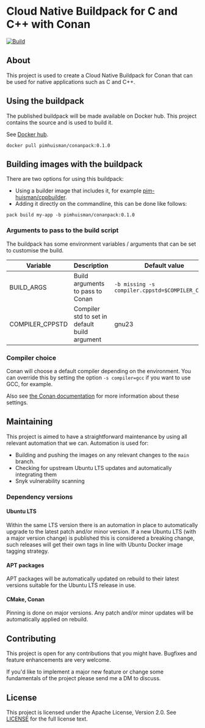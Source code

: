 # Cloud Native Buildpack for C and C++ with Conan
[![Build](https://github.com/pim-huisman/conanpack/actions/workflows/build.yml/badge.svg)](https://github.com/pim-huisman/conanpack/actions/workflows/build.yml)

## About
This project is used to create a Cloud Native Buildpack for Conan that can be used for native applications such as C and C++.

## Using the buildpack
The published buildpack will be made available on Docker hub. This project contains the source and is used to build it.

See [Docker hub](https://hub.docker.com/r/pimhuisman/conanpack).

```docker pull pimhuisman/conanpack:0.1.0```

## Building images with the buildpack
There are two options for using this buildpack:
- Using a builder image that includes it, for example [pim-huisman/cppbuilder](https://github.com/pim-huisman/cppbuilder).
- Adding it directly on the commandline, this can be done like follows:

```pack build my-app -b pimhuisman/conanpack:0.1.0```

### Arguments to pass to the build script
The buildpack has some environment variables / arguments that can be set to customise the build.

| Variable        | Description                                   | Default value                                    |
|-----------------|-----------------------------------------------|--------------------------------------------------|
| BUILD_ARGS      | Build arguments to pass to Conan              | `-b missing -s compiler.cppstd=$COMPILER_CPPSTD` |
| COMPILER_CPPSTD | Compiler std to set in default build argument | gnu23                                            |

### Compiler choice
Conan will choose a default compiler depending on the environment. You can override this by setting the option `-s compiler=gcc` if you want to use GCC, for example.

Also see [the Conan documentation](https://opensource.apple.com/source/clang/clang-23/clang/tools/clang/www/comparison.html#gcc) for more information about these settings.

## Maintaining
This project is aimed to have a straightforward maintenance by using all relevant automation that we can. Automation is used for:
- Building and pushing the images on any relevant changes to the `main` branch.
- Checking for upstream Ubuntu LTS updates and automatically integrating them
- Snyk vulnerability scanning

### Dependency versions
#### Ubuntu LTS
Within the same LTS version there is an automation in place to automatically upgrade to the latest patch and/or minor version.
If a new Ubuntu LTS (with a major version change) is published this is considered a breaking change, such releases will get their own tags in line with Ubuntu Docker image tagging strategy.

#### APT packages
APT packages will be automatically updated on rebuild to their latest versions suitable for the Ubuntu LTS release in use.

#### CMake, Conan
Pinning is done on major versions. Any patch and/or minor updates will be automatically applied on rebuild.

## Contributing
This project is open for any contributions that you might have. Bugfixes and feature enhancements are very welcome.

If you'd like to implement a major new feature or change some fundamentals of the project please send me a DM to discuss.

## License
This project is licensed under the Apache License, Version 2.0. See [LICENSE](LICENSE) for the full license text.